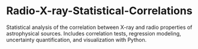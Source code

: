 # Radio-X-ray-Statistical-Correlations
Statistical analysis of the correlation between X-ray and radio properties of astrophysical sources. Includes correlation tests, regression modeling, uncertainty quantification, and visualization with Python.
